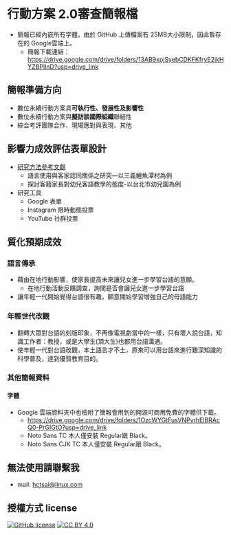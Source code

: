 # 行動方案 2.0審查簡報檔
- 簡報已經內嵌所有字體，由於 GitHub 上傳檔案有 25MB大小限制，因此暫存在的 Google雲端上。
  - 簡報下載連結：https://drive.google.com/drive/folders/13AB9xpjSyebCDKFKfryE2ikHYZBPllnD?usp=drive_link
## 簡報準備方向
  - 數位永續行動方案具**可執行性、發展性及影響性**
  - 數位永續行動方案與**擬訪談國際組織**聯結性
  - 綜合考評團隊合作、現場應對與表現、其他
  
## 影響力成效評估表單設計
- [研究方法參考文獻](https://drive.google.com/drive/folders/18EcWTB4ovQU8mmt2lIDB1gJ99jCsMsOx?usp=drive_link)
  - 語言使用與客家認同關係之研究—以三義鯉魚潭村為例
  - 探討客籍家長對幼兒客語教學的態度-以台北市幼兒園為例
- 研究工具 
  - Google 表單
  - Instagram 限時動態投票
  - YouTube 社群投票

## 質化預期成效
### 語言傳承
- 藉由在地行動影響，使家長提高未來讓兒女進一步學習台語的意願。
    - 在地行動活動反饋調查，詢問是否會讓兒女進一步學習台語
- 讓年輕一代開始覺得台語很有趣，願意開始學習增強自己的母語能力
### 年輕世代改觀
- 翻轉大眾對台語的刻版印象，不再像電視劇當中的一樣，只有壞人說台語，知識工作者：教授，或是大學生(頂大生)也都用台語溝通。
- 使年輕一代對台語改觀，本土語言才不土，原來可以用台語來進行艱深知識的科學普及，達到優質教育目的。

### 其他簡報資料
#### 字體
- Google 雲端資料夾中也檢附了簡報會用到的開源可商用免費的字體供下載。
  - https://drive.google.com/drive/folders/1OzcWYGtFusVNPvrhElBRAcQ0-PrGIGtO?usp=drive_link
  - Noto Sans TC 本人僅安裝 Regular跟 Black。
  - Noto Sans CJK TC 本人僅安裝 Regular跟 Black。
## 無法使用請聯繫我
- mail: hctsai@linux.com
## 授權方式 license
[![GitHub license](https://img.shields.io/badge/license-MIT-blue.svg)](https://raw.githubusercontent.com/kkdai/youtube/master/LICENSE)
[![CC BY 4.0](https://img.shields.io/badge/License-CC%20BY%204.0-lightgrey.svg)](http://creativecommons.org/licenses/by/4.0/)
